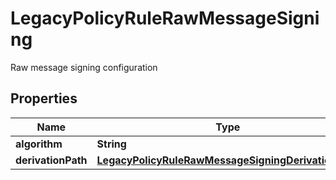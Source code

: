 

# LegacyPolicyRuleRawMessageSigning

Raw message signing configuration

## Properties

| Name | Type | Description | Notes |
|------------ | ------------- | ------------- | -------------|
|**algorithm** | **String** |  |  [optional] |
|**derivationPath** | [**LegacyPolicyRuleRawMessageSigningDerivationPath**](LegacyPolicyRuleRawMessageSigningDerivationPath.md) |  |  [optional] |



